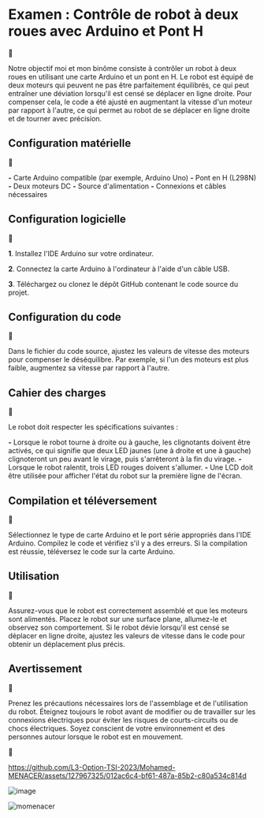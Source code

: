 # Examen : Contrôle de robot à deux roues avec Arduino et Pont H
📝

Notre objectif moi et mon binôme consiste à contrôler un robot à deux roues en utilisant une carte Arduino et un pont en H. Le robot est équipé de deux moteurs qui peuvent ne pas être parfaitement équilibrés, ce qui peut entraîner une déviation lorsqu'il est censé se déplacer en ligne droite. Pour compenser cela, le code a été ajusté en augmentant la vitesse d'un moteur par rapport à l'autre, ce qui permet au robot de se déplacer en ligne droite et de tourner avec précision.

## Configuration matérielle
📝

**-** Carte Arduino compatible (par exemple, Arduino Uno)
**-** Pont en H (L298N)
**-** Deux moteurs DC
**-** Source d'alimentation
**-** Connexions et câbles nécessaires

## Configuration logicielle

📝

**1**.  Installez l'IDE Arduino sur votre ordinateur.

**2**.   Connectez la carte Arduino à l'ordinateur à l'aide d'un câble USB.

**3**.   Téléchargez ou clonez le dépôt GitHub contenant le code source du projet.

## Configuration du code
📝

Dans le fichier du code source, ajustez les valeurs de vitesse des moteurs pour compenser le déséquilibre. Par exemple, si l'un des moteurs est plus faible, augmentez sa vitesse par rapport à l'autre.

## Cahier des charges
📝

Le robot doit respecter les spécifications suivantes :

**-** Lorsque le robot tourne à droite ou à gauche, les clignotants doivent être activés, ce qui signifie que deux LED jaunes (une à droite et une à gauche) clignoteront un peu avant le virage, puis s'arrêteront à la fin du virage.
**-** Lorsque le robot ralentit, trois LED rouges doivent s'allumer.
**-** Une LCD doit être utilisée pour afficher l'état du robot sur la première ligne de l'écran.

## Compilation et téléversement
📝

Sélectionnez le type de carte Arduino et le port série appropriés dans l'IDE Arduino. Compilez le code et vérifiez s'il y a des erreurs. Si la compilation est réussie, téléversez le code sur la carte Arduino.

## Utilisation
📝

Assurez-vous que le robot est correctement assemblé et que les moteurs sont alimentés. Placez le robot sur une surface plane, allumez-le et observez son comportement. Si le robot dévie lorsqu'il est censé se déplacer en ligne droite, ajustez les valeurs de vitesse dans le code pour obtenir un déplacement plus précis.

## Avertissement

🤝  

Prenez les précautions nécessaires lors de l'assemblage et de l'utilisation du robot. Éteignez toujours le robot avant de modifier ou de travailler sur les connexions électriques pour éviter les risques de courts-circuits ou de chocs électriques. Soyez conscient de votre environnement et des personnes autour lorsque le robot est en mouvement.


🤝  

https://github.com/L3-Option-TSI-2023/Mohamed-MENACER/assets/127967325/012ac6c4-bf61-487a-85b2-c80a534c814d



![image](https://logovtor.com/wp-content/uploads/2020/11/arduino-open-source-community-logo-vector.png)

<p><img align="center" src="https://github-readme-streak-stats.herokuapp.com/?user=momenacer&" alt="momenacer" /></p>
